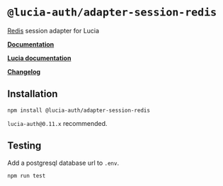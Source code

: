 # `@lucia-auth/adapter-session-redis`

[Redis](https://redis.io) session adapter for Lucia

**[Documentation](https://lucia-auth.com/learn/adapters/redis)**

**[Lucia documentation](https://lucia-auth.com)**

**[Changelog](https://github.com/pilcrowOnPaper/lucia/blob/main/packages/session-adapter-redis/CHANGELOG.md)**

## Installation

```
npm install @lucia-auth/adapter-session-redis
```

`lucia-auth@0.11.x` recommended.

## Testing

Add a postgresql database url to `.env`.

```
npm run test
```
